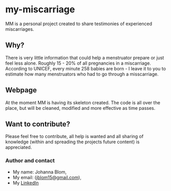 # my-miscarriage
MM is a personal project created to share testimonies of experienced miscarriages.

## Why?
There is very little information that could help a menstruator prepare or just feel less alone. Roughly 15 - 20% of all pregnancies in a miscarriage. According to UNICEF, every minute 258 babies are born - I leave it to you to estimate how many menstruators who had to go through a misscarriage. 

## Webpage 
At the moment MM is having its skeleton created. The code is all over the place, but will be cleaned, modified and more effective as time passes. 

## Want to contribute?
Please feel free to contribute, all help is wanted and all sharing of knowledge (within and spreading the projects future content) is appreciated.

### Author and contact 
* My name: Johanna Blom, 
* My email: (jblom15@gmail.com), 
* My <a href="https://www.linkedin.com/in/johanna-blom-2419a181/">LinkedIn</a>
